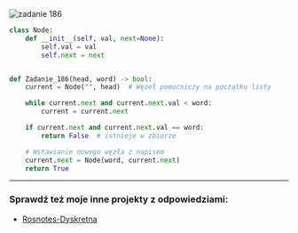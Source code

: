<picture>
  <source srcset="../../srt/zbior_zadan/186.png" media="(prefers-color-scheme: light)">
  <source srcset="../../srt/zbior_zadan/black_186.png" media="(prefers-color-scheme: dark)">
  <img src="../../srt/zbior_zadan/black_186.png" alt="zadanie 186">
</picture>

```python
class Node:
    def __init__(self, val, next=None):
        self.val = val
        self.next = next


def Zadanie_186(head, word) -> bool:
    current = Node("", head)  # Węzeł pomocniczy na początku listy

    while current.next and current.next.val < word:
        current = current.next

    if current.next and current.next.val == word:
        return False  # istnieje w zbiorze

    # Wstawianie nowego węzła z napisem
    current.next = Node(word, current.next)
    return True
```

---
### Sprawdź też moje inne projekty z odpowiedziami:
- [Rosnotes-Dyskretna](https://github.com/kamilGie/Rosnotes-Dyskretna)

